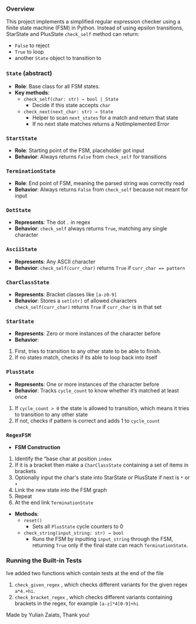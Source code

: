 ### Overview
This project implements a simplified regular expression checker using a finite state machine (FSM) in Python.
Instead of using epsilon transitions, StarState and PlusState `check_self` method can return:
- `False` to reject
- `True` to loop
- another `State` object to transition to

### `State` (abstract)
- **Role**: Base class for all FSM states.
- **Key methods**:
  - `check_self(char: str) → bool | State`
    - Decide if this state accepts `char`
  - `check_next(next_char: str) → State`
    - Helper to scan `next_states` for a match and return that state
    - If no next state matches returns a NotImplemented Error

### `StartState`
- **Role**: Starting point of the FSM, placeholder got input
- **Behavior**: Always returns `False` from `check_self` for transitions

### `TerminationState`
- **Role**: End point of FSM, meaning the parsed string was correctly read
- **Behavior**: Always returns `False` from `check_self` because not meant
for input

### `DotState`
- **Represents**: The dot `.` in regex
- **Behavior**: `check_self` always returns `True`, matching any single character

### `AsciiState`
- **Represents**: Any ASCII character
- **Behavior**: `check_self(curr_char)` returns `True` if `curr_char == pattern`

### `CharClassState`
- **Represents**: Bracket classes like `[a-z0-9]`
- **Behavior**: Stores a `set[str]` of allowed characters
`check_self(curr_char)` returns `True` if `curr_char` is in that set

### `StarState`
- **Represents**: Zero or more instances of the character before
- **Behavior**: 
1. First, tries to transition to any other state to be able to finish.
2. If no states match, checks if its able to loop back into itself

### `PlusState`
- **Represents**: One or more instances of the character before
- **Behavior**: Tracks `cycle_count` to know whether it’s matched at least once
1. If `cycle_count > 0` the state is allowed to transition, which means it tries to transition to any other state
2. If not, checks if pattern is correct and adds 1 to `cycle_count`

### `RegexFSM`
- **FSM Construction**
1. Identify the “base char at position `index`
2. If it is a bracket then make a `CharClassState` containing a set of items in brackets
3. Optionally input the char's state into StarState or PlusState if next is `*` or `+`
4. Link the new state into the FSM graph
5. Repeat
6. At the end link `TerminationState`

- **Methods**:
  - `reset()`
    - Sets all `PlusState` cycle counters to 0
  - `check_string(input_string: str) → bool`
    - Runs the FSM by inputting `input_string` through the FSM, returning `True` only if the final state can reach `TerminationState`.

### Running the Built-in Tests
Ive added two functions which contain tests at the end of the file
1. `check_given_regex` , which checks different variants for the given regex
`a*4.+hi`.
2. `check_bracket_regex` , which checks different variants containing brackets in the regex, for example `[a-z]*4[0-9]+hi`



Made by Yulian Zaiats,
Thank you!